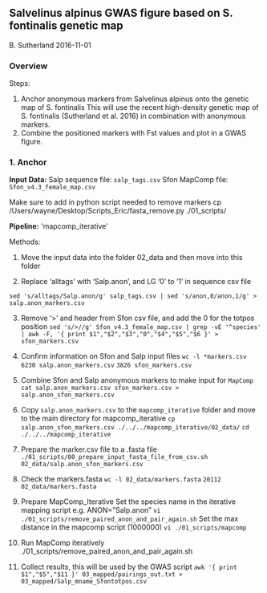 ## Salvelinus alpinus GWAS figure based on S. fontinalis genetic map
B. Sutherland
2016-11-01

### Overview
Steps:
1) Anchor anonymous markers from Salvelinus alpinus onto the genetic map of S. fontinalis
   This will use the recent high-density genetic map of S. fontinalis (Sutherland et al. 2016) in combination with anonymous markers.
2) Combine the positioned markers with Fst values and plot in a GWAS figure.


### 1. Anchor

**Input Data:**
Salp sequence file: `salp_tags.csv`
Sfon MapComp file: `Sfon_v4.3_female_map.csv`

Make sure to add in python script needed to remove markers
cp /Users/wayne/Desktop/Scripts_Eric/fasta_remove.py ./01_scripts/

**Pipeline:**
'mapcomp_iterative'

Methods:
1. Move the input data into the folder 02_data and then move into this folder

2. Replace ‘alltags’ with ‘Salp.anon’, and LG ‘0’ to ‘1’ in sequence csv file
```
sed 's/alltags/Salp.anon/g' salp_tags.csv | sed 's/anon,0/anon,1/g' > salp.anon_markers.csv
```

3. Remove ‘>’ and header from Sfon csv file, and add the 0 for the totpos position
```sed 's/>//g' Sfon_v4.3_female_map.csv | grep -vE '^species' | awk -F, '{ print $1","$2","$3","0","$4","$5","$6 }' > sfon_markers.csv```

4. Confirm information on Sfon and Salp input files
```wc -l *markers.csv``` 
    `6230 salp.anon_markers.csv`
    `3826 sfon_markers.csv`

5. Combine Sfon and Salp anonymous markers to make input for `MapComp`
```cat salp.anon_markers.csv sfon_markers.csv > salp.anon_sfon_markers.csv```

6. Copy `salp.anon_markers.csv` to the `mapcomp_iterative` folder and move to the main directory for mapcomp_iterative
```cp salp.anon_sfon_markers.csv ./../../mapcomp_iterative/02_data/```
```cd ./../../mapcomp_iterative```

7. Prepare the marker.csv file to a .fasta file
```./01_scripts/00_prepare_input_fasta_file_from_csv.sh 02_data/salp.anon_sfon_markers.csv``` 

8. Check the markers.fasta 
```wc -l 02_data/markers.fasta```
`20112 02_data/markers.fasta`

9. Prepare MapComp_Iterative 
Set the species name in the iterative mapping script
e.g.  ANON=”Salp.anon”
```vi ./01_scripts/remove_paired_anon_and_pair_again.sh```
Set the max distance in the mapcomp script (1000000)
```vi ./01_scripts/mapcomp```

10. Run MapComp iteratively 
./01_scripts/remove_paired_anon_and_pair_again.sh

11. Collect results, this will be used by the GWAS script
```awk '{ print $1","$5","$11 }' 03_mapped/pairings_out.txt > 03_mapped/Salp_mname_Sfontotpos.csv```

